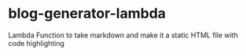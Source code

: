 # blog-generator-lambda
Lambda Function to take markdown and make it a static HTML file with code highlighting
